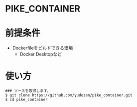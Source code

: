 # PIKE_CONTAINER

# 前提条件
- Dockerfileをビルドできる環境
    - Docker Desktopなど

# 使い方
```
### ソースを取得します。
$ git clone https://github.com/yudozen/pike_container.git
$ cd pike_container
```
